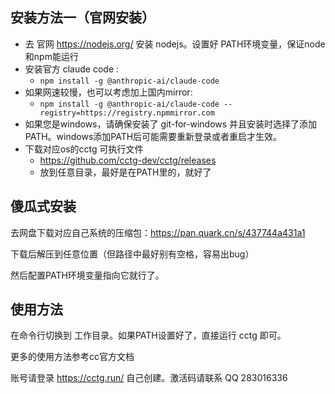 ## 安装方法一（官网安装）

- 去 官网  https://nodejs.org/ 安装 nodejs。设置好 PATH环境变量，保证node和npm能运行
- 安装官方 claude code :
  -  `npm install -g @anthropic-ai/claude-code`
- 如果网速较慢，也可以考虑加上国内mirror: 
  - `npm install -g @anthropic-ai/claude-code --registry=https://registry.npmmirror.com`
- 如果您是windows，请确保安装了 git-for-windows 并且安装时选择了添加PATH。windows添加PATH后可能需要重新登录或者重启才生效。
- 下载对应os的cctg 可执行文件
  - https://github.com/cctg-dev/cctg/releases
  - 放到任意目录，最好是在PATH里的，就好了



## 傻瓜式安装

去网盘下载对应自己系统的压缩包：https://pan.quark.cn/s/437744a431a1

下载后解压到任意位置（但路径中最好别有空格，容易出bug）

然后配置PATH环境变量指向它就行了。



## 使用方法

在命令行切换到 工作目录。如果PATH设置好了，直接运行 cctg 即可。

更多的使用方法参考cc官方文档

账号请登录 https://cctg.run/ 自己创建。激活码请联系 QQ 283016336

